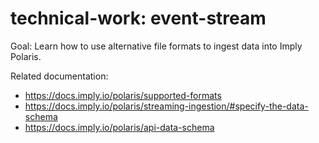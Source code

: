 # technical-work: event-stream

Goal: Learn how to use alternative file formats to ingest data into Imply Polaris.

Related documentation:
* https://docs.imply.io/polaris/supported-formats
* https://docs.imply.io/polaris/streaming-ingestion/#specify-the-data-schema
* https://docs.imply.io/polaris/api-data-schema
